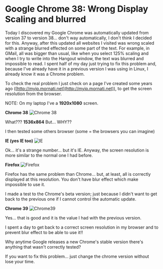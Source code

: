 # Google Chrome 38: Wrong Display Scaling and blurred

Today I discovered my Google Chrome was automatically updated from version 37 to version 38... don't way automatically, I don't think I decided for this.
Anyway, after this updated all websites I visited was wrong scaled with a strange blurred effected on some part of the text.
For example, in GMail, all was bigger than usual, like when you select 125% scaling and when I try to write into the Hangout window, the text was blurred and impossible to read.
I spent half of my day just trying to fix this problem and, because I've already have it in a previous version I was using in Linux, I already know it was a Chrome problem.

To check the real problem I just check on a page I've created some years ago ([http://myip.mornati.net](http://myip.mornati.net)), to get the screen resolution from the browser.

NOTE: On my laptop I've a **1920x1080** screen.

**Chrome 38**
![Chrome 38](https://res.cloudinary.com/blog-mornati-net/image/upload/v1413060886/ncm85ccqkcmlkjbdoonv.png)

What??? **1536x864** But... WHY??

I then tested some others browser (some = the browsers you can imagine)

**IE (yes IE too)**
![IE](https://res.cloudinary.com/blog-mornati-net/image/upload/v1413060886/i3dotiibefapkwq33is9.png)

Ok... it's a strange number... but it's IE. Anyway, the screen resolution is more similar to the normal one I had before.

**Firefox**
![Firefox](https://res.cloudinary.com/blog-mornati-net/image/upload/v1413060886/wyeii4mgvfexx6k3yov4.png)

Firefox has the same problem than Chrome... but, at least, all is correctly displayed at this resolution. You don't have blur effect which make impossible to use it.

I made a test to the Chrome's beta version; just because I didn't want to get back to the previous one if I cannot control the automatic update.

**Chrome 39**
![Chrome39](https://res.cloudinary.com/blog-mornati-net/image/upload/v1413060886/a8qbyuhonoq2plfoppcm.png)

Yes... that is good and it is the value I had with the previous version.

I spent a day to get back to a correct screen resolution in my browser and to prevent blur effect to be able to use it!!

Why anytime Google releases a new Chrome's stable version there's anything that wasn't correctly tested?

If you want to fix this problem... just change the chrome version without lose your time.